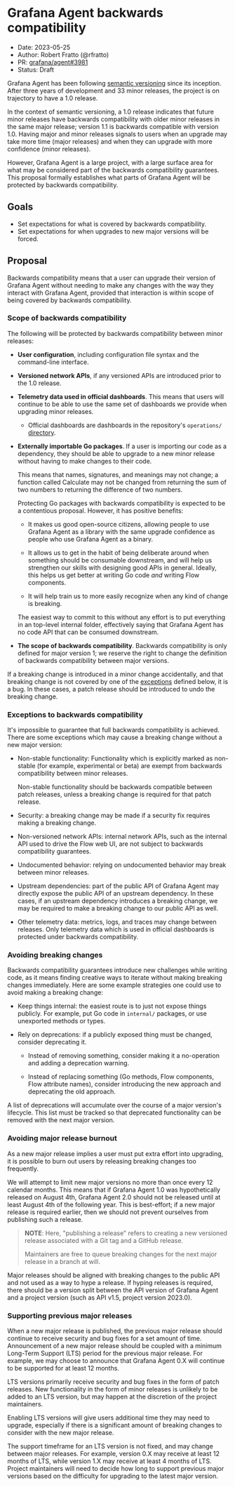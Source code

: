 # Grafana Agent backwards compatibility 

* Date: 2023-05-25
* Author: Robert Fratto (@rfratto)
* PR: [grafana/agent#3981](https://github.com/grafana/agent/pull/3981)
* Status: Draft

Grafana Agent has been following [semantic versioning](https://semver.org/) since its inception.
After three years of development and 33 minor releases, the project is on trajectory to have a 1.0 release. 

In the context of semantic versioning, a 1.0 release indicates that future minor releases have backwards compatibility with older minor releases in the same major release; version 1.1 is backwards compatible with version 1.0. Having major and minor releases signals to users when an upgrade may take more time (major releases) and when they can upgrade with more confidence (minor releases).

However, Grafana Agent is a large project, with a large surface area for what may be considered part of the backwards compatibility guarantees. This proposal formally establishes what parts of Grafana Agent will be protected by backwards compatibility. 

## Goals 

- Set expectations for what is covered by backwards compatibility. 
- Set expectations for when upgrades to new major versions will be forced.

## Proposal 

Backwards compatibility means that a user can upgrade their version of Grafana Agent without needing to make any changes with the way they interact with Grafana Agent, provided that interaction is within scope of being covered by backwards compatibility.

### Scope of backwards compatibility   

The following will be protected by backwards compatibility between minor releases: 

- **User configuration**, including configuration file syntax and the command-line interface. 

- **Versioned network APIs**, if any versioned APIs are introduced prior to the 1.0 release.

- **Telemetry data used in official dashboards**. This means that users will continue to be able to use the same set of dashboards we provide when upgrading minor releases.    

  - Official dashboards are dashboards in the repository's `operations/` [directory](../../operations/).

- **Externally importable Go packages**. If a user is importing our code as a dependency, they should be able to upgrade to a new minor release without having to make changes to their code.

  This means that names, signatures, and meanings may not change; a function called Calculate may not be changed from returning the sum of two numbers to returning the difference of two numbers.

  Protecting Go packages with backwards compatibility is expected to be a contentious proposal. However, it has positive benefits: 

  - It makes us good open-source citizens, allowing people to use Grafana Agent as a library with the same upgrade confidence as people who use Grafana Agent as a binary.  

  - It allows us to get in the habit of being deliberate around when something should be consumable downstream, and will help us strengthen our skills with designing good APIs in general. Ideally, this helps us get better at writing Go code _and_ writing Flow components.

  - It will help train us to more easily recognize when any kind of change is breaking. 

  The easiest way to commit to this without any effort is to put everything in an top-level internal folder, effectively saying that Grafana Agent has no code API that can be consumed downstream.

- **The scope of backwards compatibility**. Backwards compatibility is only defined for major version 1; we reserve the right to change the definition of backwards compatibility between major versions. 

If a breaking change is introduced in a minor change accidentally, and that breaking change is not covered by one of the [exceptions][] defined below, it is a bug. In these cases, a patch release should be introduced to undo the breaking change. 

[exceptions]: #exceptions-to-backwards-compatibility

### Exceptions to backwards compatibility 

It's impossible to guarantee that full backwards compatibility is achieved. There are some exceptions which may cause a breaking change without a new major version:

- Non-stable functionality: Functionality which is explicitly marked as non-stable (for example, experimental or beta) are exempt from backwards compatibility between minor releases.

  Non-stable functionality should be backwards compatible between patch releases, unless a breaking change is required for that patch release.

- Security: a breaking change may be made if a security fix requires making a breaking change. 

- Non-versioned network APIs: internal network APIs, such as the internal API used to drive the Flow web UI, are not subject to backwards compatibility guarantees.

- Undocumented behavior: relying on undocumented behavior may break between minor releases. 

- Upstream dependencies: part of the public API of Grafana Agent may directly expose the public API of an upstream dependency. In these cases, if an upstream dependency introduces a breaking change, we may be required to make a breaking change to our public API as well.   

- Other telemetry data: metrics, logs, and traces may change between releases. Only telemetry data which is used in official dashboards is protected under backwards compatibility.

### Avoiding breaking changes 

Backwards compatibility guarantees introduce new challenges while writing code,
as it means finding creative ways to iterate without making breaking changes
immediately. Here are some example strategies one could use to avoid making a
breaking change:

- Keep things internal: the easiest route is to just not expose things publicly. For example, put Go code in `internal/` packages, or use unexported methods or types.

- Rely on deprecations: if a publicly exposed thing must be changed, consider deprecating it.

  - Instead of removing something, consider making it a no-operation and adding a deprecation warning. 

  - Instead of replacing something (Go methods, Flow components, Flow attribute names), consider introducing the new approach and deprecating the old approach. 

A list of deprecations will accumulate over the course of a major version's lifecycle. This list must be tracked so that deprecated functionality can be removed with the next major version. 

### Avoiding major release burnout 

As a new major release implies a user must put extra effort into upgrading, it is possible to burn out users by releasing breaking changes too frequently. 

We will attempt to limit new major versions no more than once every 12 calendar months. This means that if Grafana Agent 1.0 was hypothetically released on August 4th, Grafana Agent 2.0 should not be released until at least August 4th of the following year. This is best-effort; if a new major release is required earlier, then we should not prevent ourselves from publishing such a release.

> **NOTE**: Here, "publishing a release" refers to creating a new versioned release associated with a Git tag and a GitHub release.
>
> Maintainers are free to queue breaking changes for the next major release in a branch at will.

Major releases should be aligned with breaking changes to the public API and not used as a way to hype a release. If hyping releases is required, there should be a version split between the API version of Grafana Agent and a project version (such as API v1.5, project version 2023.0).   

### Supporting previous major releases

When a new major release is published, the previous major release should continue to receive security and bug fixes for a set amount of time. Announcement of a new major release should be coupled with a minimum Long-Term Support (LTS) period for the previous major release. For example, we may choose to announce that Grafana Agent 0.X will continue to be supported for at least 12 months. 

LTS versions primarily receive security and bug fixes in the form of patch releases. New functionality in the form of minor releases is unlikely to be added to an LTS version, but may happen at the discretion of the project maintainers. 

Enabling LTS versions will give users additional time they may need to upgrade, especially if there is a significant amount of breaking changes to consider with the new major release. 

The support timeframe for an LTS version is not fixed, and may change between major releases. For example, version 0.X may receive at least 12 months of LTS, while version 1.X may receive at least 4 months of LTS. Project maintainers will need to decide how long to support previous major versions based on the difficulty for upgrading to the latest major version.
